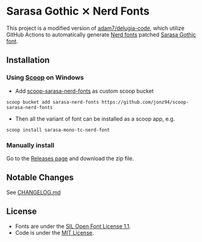 # Sarasa Gothic ⨯ Nerd Fonts

This project is a modified version of [adam7/delugia-code](https://github.com/adam7/delugia-code), which utilize GitHub Actions to automatically generate [Nerd fonts](https://github.com/ryanoasis/nerd-fonts) patched [Sarasa Gothic font](https://github.com/be5invis/Sarasa-Gothic).

## Installation

### Using [Scoop](https://scoop.sh) on Windows

- Add [scoop-sarasa-nerd-fonts](https://github.com/jonz94/scoop-sarasa-nerd-fonts) as custom scoop bucket

```
scoop bucket add sarasa-nerd-fonts https://github.com/jonz94/scoop-sarasa-nerd-fonts
```

- Then all the variant of font can be installed as a scoop app, e.g.

```
scoop install sarasa-mono-tc-nerd-font
```

### Manually install

Go to the [Releases page](https://github.com/jonz94/Sarasa-Gothic-Nerd-Fonts/releases) and download the zip file.

## Notable Changes

See [CHANGELOG.md](CHANGELOG.md)

## License

- Fonts are under the [SIL Open Font License 1.1](LICENSE).
- Code is under the [MIT License](LICENSE-for-code.txt).
